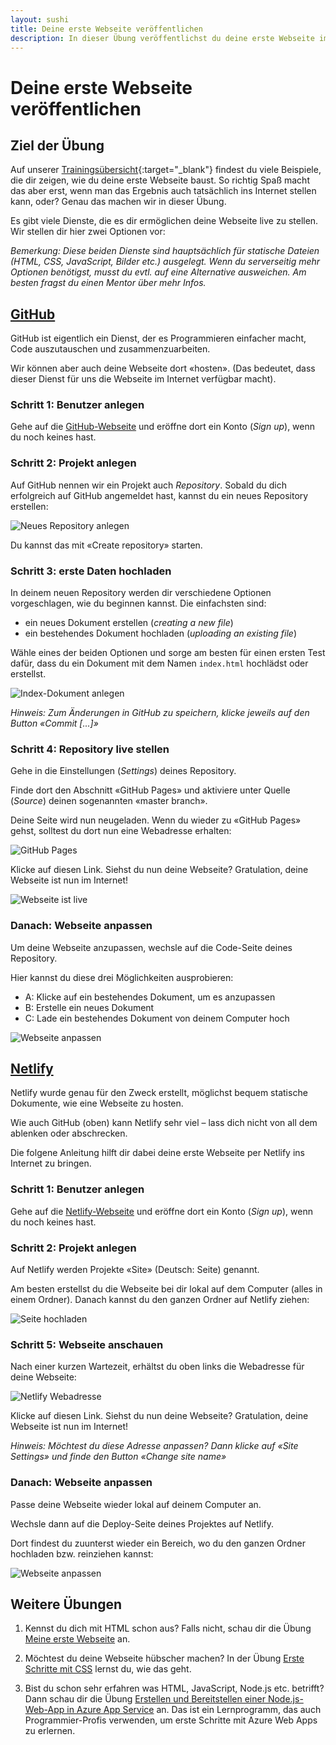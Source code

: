 ```yaml
---
layout: sushi
title: Deine erste Webseite veröffentlichen
description: In dieser Übung veröffentlichst du deine erste Webseite im Internet
---
```


# Deine erste Webseite veröffentlichen

## Ziel der Übung

Auf unserer [Trainingsübersicht](/infos/uebungsbeispiele.html){:target="_blank"} findest du viele Beispiele, die dir zeigen, wie du deine erste Webseite baust. So richtig Spaß macht das aber erst, wenn man das Ergebnis auch tatsächlich ins Internet stellen kann, oder? Genau das machen wir in dieser Übung.

Es gibt viele Dienste, die es dir ermöglichen deine Webseite live zu stellen. Wir stellen dir hier zwei Optionen vor:

_Bemerkung: Diese beiden Dienste sind hauptsächlich für statische Dateien (HTML, CSS, JavaScript, Bilder etc.) ausgelegt. Wenn du serverseitig mehr Optionen benötigst, musst du evtl. auf eine Alternative ausweichen. Am besten fragst du einen Mentor über mehr Infos._

## [GitHub](github.com/)

GitHub ist eigentlich ein Dienst, der es Programmieren einfacher macht, Code auszutauschen und zusammenzuarbeiten.

Wir können aber auch deine Webseite dort «hosten». (Das bedeutet, dass dieser Dienst für uns die Webseite im Internet verfügbar macht).

### Schritt 1: Benutzer anlegen

Gehe auf die [GitHub-Webseite](github.com/) und eröffne dort ein Konto (_Sign up_), wenn du noch keines hast.

### Schritt 2: Projekt anlegen

Auf GitHub nennen wir ein Projekt auch _Repository_. Sobald du dich erfolgreich auf GitHub angemeldet hast, kannst du ein neues Repository erstellen:

![Neues Repository anlegen](webseite-veroeffentlichen/github-new-repo.png)

Du kannst das mit «Create repository» starten.

### Schritt 3: erste Daten hochladen

In deinem neuen Repository werden dir verschiedene Optionen vorgeschlagen, wie du beginnen kannst. Die einfachsten sind:

* ein neues Dokument erstellen (_creating a new file_)
* ein bestehendes Dokument hochladen (_uploading an existing file_)

Wähle eines der beiden Optionen und sorge am besten für einen ersten Test dafür, dass du ein Dokument mit dem Namen `index.html` hochlädst oder erstellst.

![Index-Dokument anlegen](webseite-veroeffentlichen/github-index.png)

_Hinweis: Zum Änderungen in GitHub zu speichern, klicke jeweils auf den Button «Commit [...]»_

### Schritt 4: Repository live stellen

Gehe in die Einstellungen (_Settings_) deines Repository.

Finde dort den Abschnitt «GitHub Pages» und aktiviere unter Quelle (_Source_) deinen sogenannten «master branch».

Deine Seite wird nun neugeladen. Wenn du wieder zu «GitHub Pages» gehst, solltest du dort nun eine Webadresse erhalten:

![GitHub Pages](webseite-veroeffentlichen/github-pages.png)

Klicke auf diesen Link. Siehst du nun deine Webseite? Gratulation, deine Webseite ist nun im Internet!

![Webseite ist live](webseite-veroeffentlichen/github-live.png)

### Danach: Webseite anpassen

Um deine Webseite anzupassen, wechsle auf die Code-Seite deines Repository.

Hier kannst du diese drei Möglichkeiten ausprobieren:

* A: Klicke auf ein bestehendes Dokument, um es anzupassen
* B: Erstelle ein neues Dokument
* C: Lade ein bestehendes Dokument von deinem Computer hoch

![Webseite anpassen](webseite-veroeffentlichen/github-anpassen.png)

## [Netlify](https://www.netlify.com/)

Netlify wurde genau für den Zweck erstellt, möglichst bequem statische Dokumente, wie eine Webseite zu hosten.

Wie auch GitHub (oben) kann Netlify sehr viel – lass dich nicht von all dem ablenken oder abschrecken.

Die folgene Anleitung hilft dir dabei deine erste Webseite per Netlify ins Internet zu bringen.

### Schritt 1: Benutzer anlegen

Gehe auf die [Netlify-Webseite](https://www.netlify.com/) und eröffne dort ein Konto (_Sign up_), wenn du noch keines hast.

### Schritt 2: Projekt anlegen

Auf Netlify werden Projekte «Site» (Deutsch: Seite) genannt.

Am besten erstellst du die Webseite bei dir lokal auf dem Computer (alles in einem Ordner). Danach kannst du den ganzen Ordner auf Netlify ziehen:

![Seite hochladen](webseite-veroeffentlichen/netlify-hochladen.png)

### Schritt 5: Webseite anschauen

Nach einer kurzen Wartezeit, erhältst du oben links die Webadresse für deine Webseite:

![Netlify Webadresse](webseite-veroeffentlichen/netlify-url.png)

Klicke auf diesen Link. Siehst du nun deine Webseite? Gratulation, deine Webseite ist nun im Internet!

_Hinweis: Möchtest du diese Adresse anpassen? Dann klicke auf «Site Settings» und finde den Button «Change site name»_

### Danach: Webseite anpassen

Passe deine Webseite wieder lokal auf deinem Computer an.

Wechsle dann auf die Deploy-Seite deines Projektes auf Netlify.

Dort findest du zuunterst wieder ein Bereich, wo du den ganzen Ordner hochladen bzw. reinziehen kannst:

![Webseite anpassen](webseite-veroeffentlichen/netlify-anpassen.png)

## Weitere Übungen

1. Kennst du dich mit HTML schon aus? Falls nicht, schau dir die Übung [Meine erste Webseite](/trainingsanleitungen/web/html-meine-erste-webseite.html) an.

2. Möchtest du deine Webseite hübscher machen? In der Übung [Erste Schritte mit CSS](/trainingsanleitungen/web/erste-schritte-mit-css.html) lernst du, wie das geht.

3. Bist du schon sehr erfahren was HTML, JavaScript, Node.js etc. betrifft? Dann schau dir die Übung [Erstellen und Bereitstellen einer Node.js-Web-App in Azure App Service](https://azure.microsoft.com/de-de/documentation/articles/web-sites-nodejs-develop-deploy-mac/) an. Das ist ein Lernprogramm, das auch Programmier-Profis verwenden, um erste Schritte mit Azure Web Apps zu erlernen.
